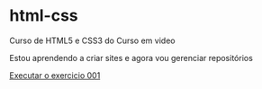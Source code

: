 # html-css
 Curso de HTML5 e CSS3 do Curso em video

 Estou aprendendo a criar sites e agora vou gerenciar repositórios


<a href="https://yasmin-costa.github.io/html-css/exercicios/EX001/index.html"> Executar o exercicio 001</a>